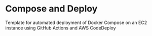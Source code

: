 # **Compose and Deploy**

Template for automated deployment of Docker Compose on an EC2 instance using GitHub Actions and AWS CodeDeploy


